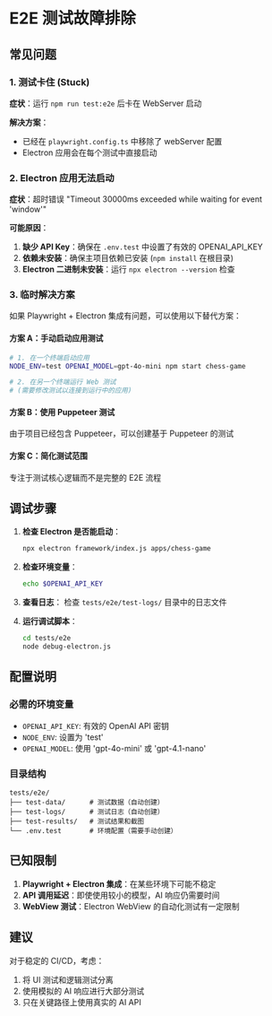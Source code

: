 # E2E 测试故障排除

## 常见问题

### 1. 测试卡住 (Stuck)

**症状**：运行 `npm run test:e2e` 后卡在 WebServer 启动

**解决方案**：
- 已经在 `playwright.config.ts` 中移除了 webServer 配置
- Electron 应用会在每个测试中直接启动

### 2. Electron 应用无法启动

**症状**：超时错误 "Timeout 30000ms exceeded while waiting for event 'window'"

**可能原因**：
1. **缺少 API Key**：确保在 `.env.test` 中设置了有效的 OPENAI_API_KEY
2. **依赖未安装**：确保主项目依赖已安装 (`npm install` 在根目录)
3. **Electron 二进制未安装**：运行 `npx electron --version` 检查

### 3. 临时解决方案

如果 Playwright + Electron 集成有问题，可以使用以下替代方案：

#### 方案 A：手动启动应用测试
```bash
# 1. 在一个终端启动应用
NODE_ENV=test OPENAI_MODEL=gpt-4o-mini npm start chess-game

# 2. 在另一个终端运行 Web 测试
# (需要修改测试以连接到运行中的应用)
```

#### 方案 B：使用 Puppeteer 测试
由于项目已经包含 Puppeteer，可以创建基于 Puppeteer 的测试

#### 方案 C：简化测试范围
专注于测试核心逻辑而不是完整的 E2E 流程

## 调试步骤

1. **检查 Electron 是否能启动**：
   ```bash
   npx electron framework/index.js apps/chess-game
   ```

2. **检查环境变量**：
   ```bash
   echo $OPENAI_API_KEY
   ```

3. **查看日志**：
   检查 `tests/e2e/test-logs/` 目录中的日志文件

4. **运行调试脚本**：
   ```bash
   cd tests/e2e
   node debug-electron.js
   ```

## 配置说明

### 必需的环境变量
- `OPENAI_API_KEY`: 有效的 OpenAI API 密钥
- `NODE_ENV`: 设置为 'test'
- `OPENAI_MODEL`: 使用 'gpt-4o-mini' 或 'gpt-4.1-nano'

### 目录结构
```
tests/e2e/
├── test-data/      # 测试数据（自动创建）
├── test-logs/      # 测试日志（自动创建）
├── test-results/   # 测试结果和截图
└── .env.test       # 环境配置（需要手动创建）
```

## 已知限制

1. **Playwright + Electron 集成**：在某些环境下可能不稳定
2. **API 调用延迟**：即使使用较小的模型，AI 响应仍需要时间
3. **WebView 测试**：Electron WebView 的自动化测试有一定限制

## 建议

对于稳定的 CI/CD，考虑：
1. 将 UI 测试和逻辑测试分离
2. 使用模拟的 AI 响应进行大部分测试
3. 只在关键路径上使用真实的 AI API